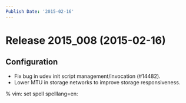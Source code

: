 ```yaml
---
Publish Date: '2015-02-16'
---
```


# Release 2015_008 (2015-02-16)

## Configuration

- Fix bug in udev init script management/invocation (#14482).
- Lower MTU in storage networks to improve storage responsiveness.

% vim: set spell spelllang=en:
